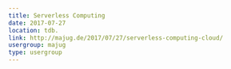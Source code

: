 ```yaml
---
title: Serverless Computing
date: 2017-07-27
location: tdb.
link: http://majug.de/2017/07/27/serverless-computing-cloud/
usergroup: majug
type: usergroup
---
```

